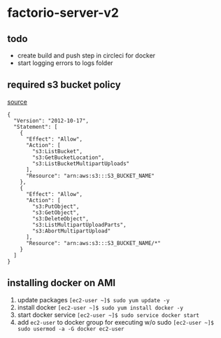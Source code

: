# factorio-server-v2

## todo
* create build and push step in circleci for docker
* start logging errors to logs folder

## required s3 bucket policy
[source](https://docs.docker.com/registry/storage-drivers/s3/)
```
{
  "Version": "2012-10-17",
  "Statement": [
    {
      "Effect": "Allow",
      "Action": [
        "s3:ListBucket",
        "s3:GetBucketLocation",
        "s3:ListBucketMultipartUploads"
      ],
      "Resource": "arn:aws:s3:::S3_BUCKET_NAME"
    },
    {
      "Effect": "Allow",
      "Action": [
        "s3:PutObject",
        "s3:GetObject",
        "s3:DeleteObject",
        "s3:ListMultipartUploadParts",
        "s3:AbortMultipartUpload"
      ],
      "Resource": "arn:aws:s3:::S3_BUCKET_NAME/*"
    }
  ]
}
```

## installing docker on AMI
1. update packages `[ec2-user ~]$ sudo yum update -y`
2. install docker `[ec2-user ~]$ sudo yum install docker -y`
3. start docker service `[ec2-user ~]$ sudo service docker start`
4. add `ec2-user` to docker group for executing w/o sudo `[ec2-user ~]$ sudo usermod -a -G docker ec2-user`